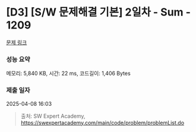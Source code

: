 # [D3] [S/W 문제해결 기본] 2일차 - Sum - 1209 

[문제 링크](https://swexpertacademy.com/main/code/problem/problemDetail.do?contestProbId=AV13_BWKACUCFAYh) 

### 성능 요약

메모리: 5,840 KB, 시간: 22 ms, 코드길이: 1,406 Bytes

### 제출 일자

2025-04-08 16:03



> 출처: SW Expert Academy, https://swexpertacademy.com/main/code/problem/problemList.do